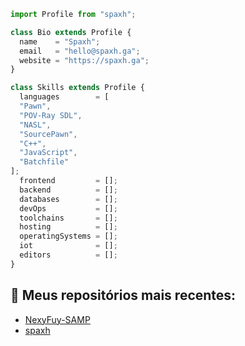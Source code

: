 
```js
import Profile from "spaxh";

class Bio extends Profile {
  name    = "Spaxh";
  email   = "hello@spaxh.ga";
  website = "https://spaxh.ga";
}

class Skills extends Profile {
  languages        = [
  "Pawn",
  "POV-Ray SDL",
  "NASL",
  "SourcePawn",
  "C++",
  "JavaScript",
  "Batchfile"
];
  frontend         = [];
  backend          = [];
  databases        = [];
  devOps           = [];
  toolchains       = [];
  hosting          = [];
  operatingSystems = [];
  iot              = [];
  editors          = [];
}
```

## 📌 Meus repositórios mais recentes:
- [NexyFuy-SAMP](https://github.com/spaxh/NexyFuy-SAMP)
- [spaxh](https://github.com/spaxh/spaxh)